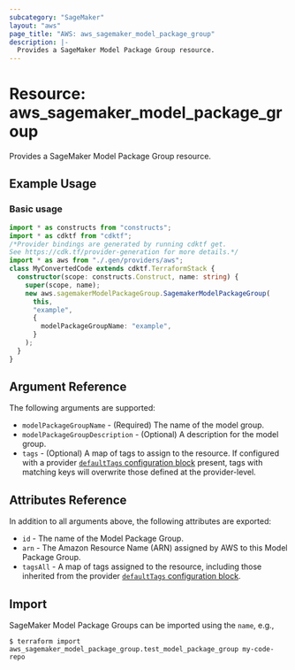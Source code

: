 ```yaml
---
subcategory: "SageMaker"
layout: "aws"
page_title: "AWS: aws_sagemaker_model_package_group"
description: |-
  Provides a SageMaker Model Package Group resource.
---
```


# Resource: aws_sagemaker_model_package_group

Provides a SageMaker Model Package Group resource.

## Example Usage

### Basic usage

```typescript
import * as constructs from "constructs";
import * as cdktf from "cdktf";
/*Provider bindings are generated by running cdktf get.
See https://cdk.tf/provider-generation for more details.*/
import * as aws from "./.gen/providers/aws";
class MyConvertedCode extends cdktf.TerraformStack {
  constructor(scope: constructs.Construct, name: string) {
    super(scope, name);
    new aws.sagemakerModelPackageGroup.SagemakerModelPackageGroup(
      this,
      "example",
      {
        modelPackageGroupName: "example",
      }
    );
  }
}

```

## Argument Reference

The following arguments are supported:

* `modelPackageGroupName` - (Required) The name of the model group.
* `modelPackageGroupDescription` - (Optional) A description for the model group.
* `tags` - (Optional) A map of tags to assign to the resource. If configured with a provider [`defaultTags` configuration block](https://registry.terraform.io/providers/hashicorp/aws/latest/docs#default_tags-configuration-block) present, tags with matching keys will overwrite those defined at the provider-level.

## Attributes Reference

In addition to all arguments above, the following attributes are exported:

* `id` - The name of the Model Package Group.
* `arn` - The Amazon Resource Name (ARN) assigned by AWS to this Model Package Group.
* `tagsAll` - A map of tags assigned to the resource, including those inherited from the provider [`defaultTags` configuration block](https://registry.terraform.io/providers/hashicorp/aws/latest/docs#default_tags-configuration-block).

## Import

SageMaker Model Package Groups can be imported using the `name`, e.g.,

```
$ terraform import aws_sagemaker_model_package_group.test_model_package_group my-code-repo
```

<!-- cache-key: cdktf-0.17.0-pre.15 input-a3d675d2188f01a811dba89707f9bc5b5b8c7bc62a7b9e4f06542c2498590c07 -->